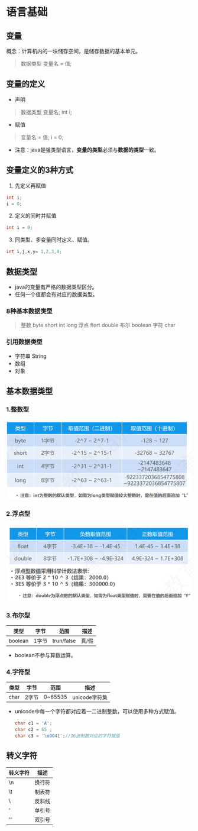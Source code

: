 # 语言基础
## 变量
概念：计算机内的一块储存空间，是储存数据的基本单元。
> 数据类型 变量名 = 值;
## 变量的定义
* 声明 
>数据类型 变量名;
>int i;
* 赋值
>变量名 = 值;
>i = 0;
* 注意：java是强类型语言，**变量的类型**必须与**数据的类型**一致。
## 变量定义的3种方式
1. 先定义再赋值
```java
int i;
i = 0;
```
2. 定义的同时并赋值
```java
int i = 0;
```
3. 同类型、多变量同时定义、赋值。
```java
int i,j,x,y= 1,2,3,4;
```
## 数据类型
* java的变量有严格的数据类型区分。
* 任何一个值都会有对应的数据类型。
### 8种基本数据类型
>整数 byte short int long
>浮点 flort double
>布尔 boolean
>字符 char
### 引用数据类型
* 字符串 String
* 数组
* 对象
## 基本数据类型
### 1.整数型
![整数型的内存大小](img/Snipaste_2023-02-01_09-48-32.png)
### 2.浮点型
![浮点型大小](img/Snipaste_2023-02-01_09-49-03.png)
### 3.布尔型
| 类型    | 字节  | 范围       | 描述  |
| ------- | ----- | ---------- | ----- |
| boolean | 1字节 | trun/false | 真/假 |
* boolean不参与算数运算。
### 4.字符型
| 类型 | 字节  | 范围    | 描述          |
| ---- | ----- | ------- | ------------- |
| char | 2字节 | 0~65535 | unicode字符集 |
* unicode中每一个字符都对应着一二进制整数，可以使用多种方式赋值。
  ```java
  char c1 = 'A';
  char c2 = 65 ;
  char c3 = '\u0041';//16进制数对应的字符赋值
  ```
## 转义字符
| 转义字符 | 描述   |
| -------- | ------ |
| \n       | 换行符 |
| \t       | 制表符 |
| \\       | 反斜线 |
| \'       | 单引号 |
| \''      | 双引号 |
